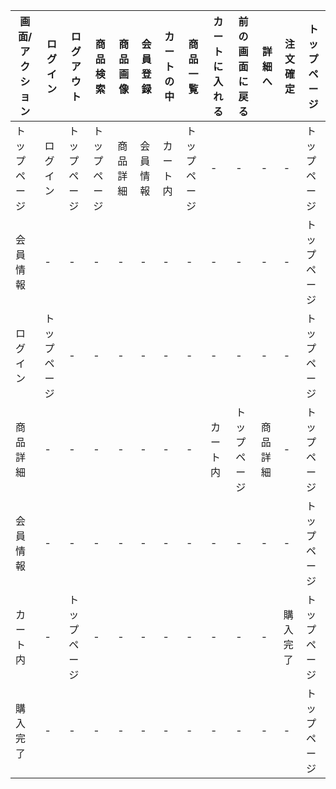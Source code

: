 |画面/アクション|ログイン|ログアウト|商品検索|商品画像|会員登録|カートの中|商品一覧|カートに入れる|前の画面に戻る|詳細へ|注文確定|トップページ|
|-------------|---------------|-------------|------------|-----------|------------|--------------|------------|---------------|-------------|----------|------------|--------------|
|トップページ   |ログイン     |トップページ     |トップページ    |商品詳細|会員情報|カート内|トップページ     |-      |-     | -   |-            |トップページ|
|会員情報       |-            |-               |-               |-       |-       |-      |-              |-      |-      |-      |-        |トップページ|
|ログイン       |トップページ  |-               |-               |-       |-       |-      |-              |-      |-      |-      |-        |トップページ|
|商品詳細       |-            |-               |-               |-       |-       |-      |-              |カート内|トップページ|商品詳細|-   |トップページ|
|会員情報       |-            |-               |-               |-       |-       |-      |-              |-       |-      |-      |-       |トップページ|
|カート内       |-            |トップページ     |-               |-       |-       |-      |-              |-       |-      |-      |購入完了|トップページ|
|購入完了       |-            |-               |-               |-       |-       |-      |-              |-       |-      |-      |-       |トップページ|
